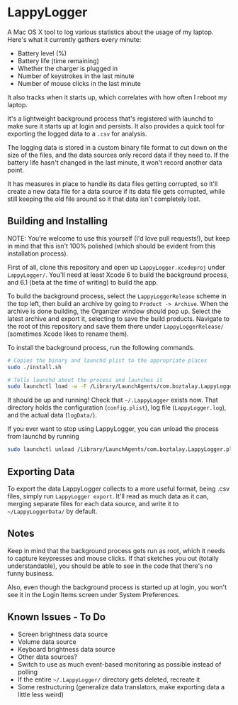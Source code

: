 LappyLogger
===========

A Mac OS X tool to log various statistics about the usage of my laptop. Here's what it currently gathers every minute:

* Battery level (%)
* Battery life (time remaining)
* Whether the charger is plugged in
* Number of keystrokes in the last minute
* Number of mouse clicks in the last minute

It also tracks when it starts up, which correlates with how often I reboot my laptop.

It's a lightweight background process that's registered with launchd to make sure it starts up at login and persists. It also provides a quick tool for exporting the logged data to a `.csv` for analysis.

The logging data is stored in a custom binary file format to cut down on the size of the files, and the data sources only record data if they need to. If the battery life hasn't changed in the last minute, it won't record another data point.

It has measures in place to handle its data files getting corrupted, so it'll create a new data file for a data source if its data file gets corrupted, while still keeping the old file around so it that data isn't completely lost.

Building and Installing
-----------------------

NOTE: You're welcome to use this yourself (I'd love pull requests!), but keep in mind that this isn't 100% polished (which should be evident from this installation process).

First of all, clone this repository and open up `LappyLogger.xcodeproj` under `LappyLogger/`. You'll need at least Xcode 6 to build the background process, and 6.1 (beta at the time of writing) to build the app.

To build the background process, select the `LappyLoggerRelease` scheme in the top left, then build an archive by going to `Product -> Archive`. When the archive is done building, the Organizer window should pop up. Select the latest archive and export it, selecting to save the build products. Navigate to the root of this repository and save them there under `LappyLoggerRelease/` (sometimes Xcode likes to rename them).

To install the background process, run the following commands.

```bash
# Copies the binary and launchd plist to the appropriate places
sudo ./install.sh

# Tells launchd about the process and launches it
sudo launchctl load -w -F /Library/LaunchAgents/com.boztalay.LappyLogger.plist
```

It should be up and running! Check that `~/.LappyLogger` exists now. That directory holds the configuration (`config.plist`), log file (`LappyLogger.log`), and the actual data (`logData/`).

If you ever want to stop using LappyLogger, you can unload the process from launchd by running

```bash
sudo launchctl unload /Library/LaunchAgents/com.boztalay.LappyLogger.plist
```

Exporting Data
--------------

To export the data LappyLogger collects to a more useful format, being .csv files, simply run `LappyLogger export`. It'll read as much data as it can, merging separate files for each data source, and write it to `~/LappyLoggerData/` by default.

Notes
-----

Keep in mind that the background process gets run as root, which it needs to capture keypresses and mouse clicks. If that sketches you out (totally understandable), you should be able to see in the code that there's no funny business.

Also, even though the background process is started up at login, you won't see it in the Login Items screen under System Preferences.

Known Issues - To Do
--------------------

* Screen brightness data source
* Volume data source
* Keyboard brightness data source
* Other data sources?
* Switch to use as much event-based monitoring as possible instead of polling
* If the entire `~/.LappyLogger/` directory gets deleted, recreate it
* Some restructuring (generalize data translators, make exporting data a little less weird)
